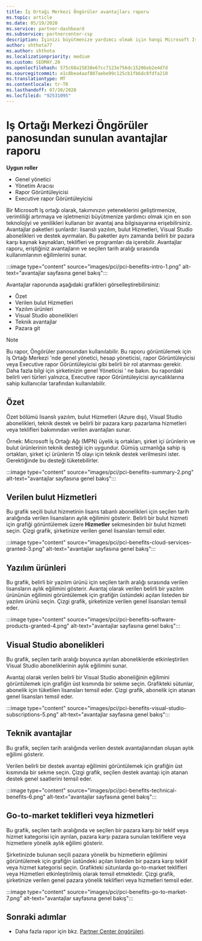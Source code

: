 ```yaml
---
title: İş Ortağı Merkezi Öngörüler avantajları raporu
ms.topic: article
ms.date: 05/19/2020
ms.service: partner-dashboard
ms.subservice: partnercenter-csp
description: İşinizi büyütmenize yardımcı olmak için hangi Microsoft Iş ortağı avantajlarına sahip olduğunu öğrenin, verimliliği artırın ve takımınızın yeteneklerini geliştirin.
author: shthota77
ms.author: shthota
ms.localizationpriority: medium
ms.custom: SEOMAY.20
ms.openlocfilehash: 575c68a15838e67cc7123e756dc15206eb2e4d7d
ms.sourcegitcommit: e1c8bea4aaf807aebe99c125cb1fb6dc8fdfa210
ms.translationtype: MT
ms.contentlocale: tr-TR
ms.lasthandoff: 07/30/2020
ms.locfileid: "92531095"
---
```

# <a name="benefits-report-available-from-the-partner-center-insights-dashboard"></a>Iş Ortağı Merkezi Öngörüler panosundan sunulan avantajlar raporu

**Uygun roller**

- Genel yönetici
- Yönetim Aracısı
- Rapor Görüntüleyicisi
- Executive rapor Görüntüleyicisi

Bir Microsoft Iş ortağı olarak, takımınızın yeteneklerini geliştirmenize, verimliliği artırmaya ve işletmenizi büyütmenize yardımcı olmak için en son teknolojiyi ve yenilikleri kullanan bir avantaj ana bilgisayarına erişebilirsiniz. Avantajlar paketleri şunlardır: lisanslı yazılım, bulut Hizmetleri, Visual Studio abonelikleri ve destek ayırmaları. Bu paketler aynı zamanda belirli bir pazara karşı kaynak kaynakları, teklifleri ve programları da içerebilir. Avantajlar raporu, eriştiğiniz avantajların ve seçilen tarih aralığı sırasında kullanımlarının eğilimlerini sunar.

:::image type="content" source="images/pci/pci-benefits-intro-1.png" alt-text="avantajlar sayfasına genel bakış":::

Avantajlar raporunda aşağıdaki grafikleri görselleştirebilirsiniz:

- Özet
- Verilen bulut Hizmetleri
- Yazılım ürünleri
- Visual Studio abonelikleri
- Teknik avantajlar
- Pazara git

 > [!NOTE]
 > Bu rapor, Öngörüler panosundan kullanılabilir. Bu raporu görüntülemek için Iş Ortağı Merkezi 'nde genel yönetici, hesap yöneticisi, rapor Görüntüleyicisi veya Executive rapor Görüntüleyicisi gibi belirli bir rol atanması gerekir. Daha fazla bilgi için şirketinizin genel Yöneticisi ' ne bakın. bu rapordaki belirli veri türleri yalnızca, Executive rapor Görüntüleyicisi ayrıcalıklarına sahip kullanıcılar tarafından kullanılabilir.

## <a name="summary"></a>Özet

Özet bölümü lisanslı yazılım, bulut Hizmetleri (Azure dışı), Visual Studio abonelikleri, teknik destek ve belirli bir pazara karşı pazarlama hizmetleri veya teklifleri bakımından verilen avantajları sunar.

Örnek: Microsoft İş Ortağı Ağı (MPN) üyelik iş ortakları, şirket içi ürünlerin ve bulut ürünlerinin teknik desteği için uygundur. Gümüş uzmanlığa sahip iş ortakları, şirket içi ürünlerin 15 olayı için teknik destek verilmesini ister. Gerektiğinde bu desteği tüketebilirler. 

:::image type="content" source="images/pci/pci-benefits-summary-2.png" alt-text="avantajlar sayfasına genel bakış":::

## <a name="cloud-services-granted"></a>Verilen bulut Hizmetleri

Bu grafik seçili bulut hizmetinin lisans tabanlı abonelikleri için seçilen tarih aralığında verilen lisansların aylık eğilimini gösterir.
Belirli bir bulut hizmeti için grafiği görüntülemek üzere **Hizmetler** sekmesinden bir bulut hizmeti seçin. Çizgi grafik, şirketinize verilen genel lisansları temsil eder.

:::image type="content" source="images/pci/pci-benefits-cloud-services-granted-3.png" alt-text="avantajlar sayfasına genel bakış":::

## <a name="software-products"></a>Yazılım ürünleri

Bu grafik, belirli bir yazılım ürünü için seçilen tarih aralığı sırasında verilen lisansların aylık eğilimini gösterir. Avantaj olarak verilen belirli bir yazılım ürününün eğilimini görüntülemek için grafiğin üstündeki açılan listeden bir yazılım ürünü seçin. Çizgi grafik, şirketinize verilen genel lisansları temsil eder.

:::image type="content" source="images/pci/pci-benefits-software-products-granted-4.png" alt-text="avantajlar sayfasına genel bakış":::

## <a name="visual-studio-subscriptions"></a>Visual Studio abonelikleri

Bu grafik, seçilen tarih aralığı boyunca ayrılan aboneliklerde etkinleştirilen Visual Studio aboneliklerinin aylık eğilimini sunar.

Avantaj olarak verilen belirli bir Visual Studio aboneliğinin eğilimini görüntülemek için grafiğin üst kısmında bir sekme seçin. Grafikteki sütunlar, abonelik için tüketilen lisansları temsil eder. Çizgi grafik, abonelik için atanan genel lisansları temsil eder.

:::image type="content" source="images/pci/pci-benefits-visual-studio-subscriptions-5.png" alt-text="avantajlar sayfasına genel bakış":::

## <a name="technical-benefits"></a>Teknik avantajlar

Bu grafik, seçilen tarih aralığında verilen destek avantajlarından oluşan aylık eğilimi gösterir.

Verilen belirli bir destek avantajı eğilimini görüntülemek için grafiğin üst kısmında bir sekme seçin. Çizgi grafik, seçilen destek avantajı için atanan destek genel saatlerini temsil eder.

:::image type="content" source="images/pci/pci-benefits-technical-benefits-6.png" alt-text="avantajlar sayfasına genel bakış":::

## <a name="go-to-market-offers-or-services"></a>Go-to-market teklifleri veya hizmetleri

Bu grafik, seçilen tarih aralığında ve seçilen bir pazara karşı bir teklif veya hizmet kategorisi için ayrılan, pazara karşı pazara sunulan tekliflere veya hizmetlere yönelik aylık eğilimi gösterir.

Şirketinizde bulunan seçili pazara yönelik bu hizmetlerin eğilimini görüntülemek için grafiğin üstündeki açılan listeden bir pazara karşı teklif veya hizmet kategorisi seçin. Grafikteki sütunlarda go-to-market teklifleri veya Hizmetleri etkinleştirilmiş olarak temsil etmektedir. Çizgi grafik, şirketinize verilen genel pazara yönelik teklifleri veya hizmetleri temsil eder.

:::image type="content" source="images/pci/pci-benefits-go-to-market-7.png" alt-text="avantajlar sayfasına genel bakış":::

## <a name="next-steps"></a>Sonraki adımlar

- Daha fazla rapor için bkz. [Partner Center öngörüleri](partner-center-insights.md).
